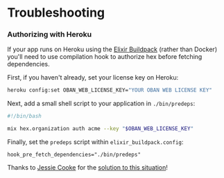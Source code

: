 # Troubleshooting

### Authorizing with Heroku

If your app runs on Heroku using the [Elixir Buildpack][ebp] (rather than Docker) you'll need to use compilation hook to authorize hex before fetching dependencies.

First, if you haven't already, set your license key on Heroku:

```bash
heroku config:set OBAN_WEB_LICENSE_KEY="YOUR OBAN WEB LICENSE KEY"
```

Next, add a small shell script to your application in `./bin/predeps`:

```bash
#!/bin/bash

mix hex.organization auth acme --key "$OBAN_WEB_LICENSE_KEY"
```

Finally, set the `predeps` script within `elixir_buildpack.config`:

```
hook_pre_fetch_dependencies="./bin/predeps"
```

Thanks to [Jessie Cooke][jc] for the [solution to this situation][sol]!

[ebp]: https://github.com/HashNuke/heroku-buildpack-elixir
[jc]: https://github.com/jc00ke
[sol]: https://jc00ke.com/2019/10/28/hex-auth-key-elixir-buildpack-heroku/
